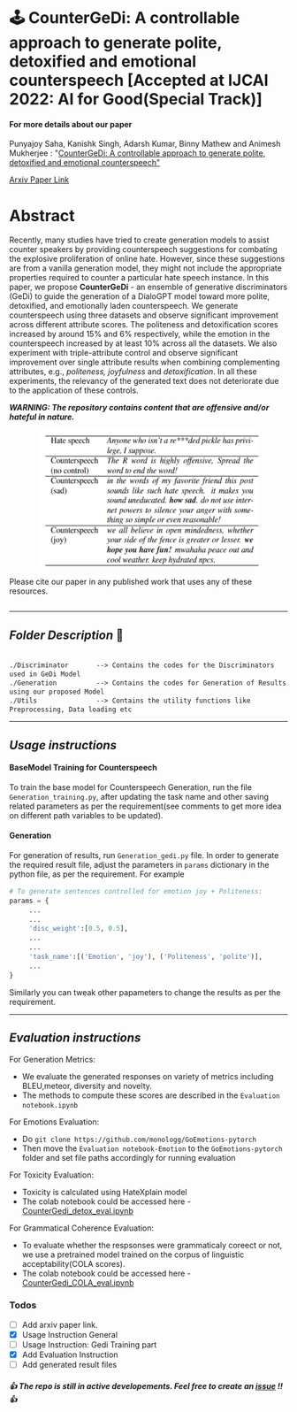 # :joystick: CounterGeDi: A controllable approach to generate polite, detoxified and emotional counterspeech [Accepted at IJCAI 2022: AI for Good(Special Track)]

#### For more details about our paper

Punyajoy Saha, Kanishk Singh, Adarsh Kumar, Binny Mathew and Animesh Mukherjee : "[CounterGeDi: A controllable approach to generate polite, detoxified and emotional counterspeech"](ADD_LINK_HERE)

[Arxiv Paper Link](ADD_LINK_HERE)

# Abstract
Recently, many studies have tried to create generation models to assist counter speakers by providing counterspeech suggestions for combating the explosive proliferation of online hate. However, since these suggestions are from a vanilla generation model, they might not include the appropriate properties required to counter a particular hate speech instance. In this paper, we propose **CounterGeDi** - an ensemble of generative discriminators (GeDi) to guide the generation of a DialoGPT model toward more polite, detoxified, and emotionally laden counterspeech. We generate counterspeech using three datasets and observe significant improvement across different attribute scores. The politeness and detoxification scores increased by around 15% and 6% respectively, while the emotion in the counterspeech increased by at least 10% across all the datasets. We also experiment with triple-attribute control and observe significant improvement over single attribute results when combining complementing attributes, e.g., _politeness, joyfulness_ and _detoxification_. In all these experiments, the relevancy of the generated text does not deteriorate due to the application of these controls.

***WARNING: The repository contains content that are offensive and/or hateful in nature.***

<p align="center"><img src="Figures/Examples.png" width="400" height="250"></p>

Please cite our paper in any published work that uses any of these resources.

~~~bibtex

~~~

------------------------------------------
***Folder Description*** :open_file_folder:	
------------------------------------------
~~~

./Discriminator       --> Contains the codes for the Discriminators used in GeDi Model
./Generation  	      --> Contains the codes for Generation of Results using our proposed Model	
./Utils               --> Contains the utility functions like Preprocessing, Data loading etc
~~~

------------------------------------------
***Usage instructions*** 
------------------------------------------

#### BaseModel Training for Counterspeech

To train the base model for Counterspeech Generation, run the file `Generation_training.py`, after updating the task name and other saving related parameters as per the requirement(see comments to get more idea on different path variables to be updated).

#### Generation

For generation of results, run `Generation_gedi.py` file. 
In order to generate the required result file, adjust the parameters in `params` dictionary in the python file, as per the requirement. For example
```python
# To generate sentences controlled for emotion joy + Politeness:
params = {
     ...
     ...
     'disc_weight':[0.5, 0.5],
     ...
     ...
     'task_name':[('Emotion', 'joy'), ('Politeness', 'polite')],
     ...
}
```

Similarly you can tweak other papameters to change the results as per the requirement. 



-------------------------------------------
***Evaluation instructions***
-------------------------------------------

For Generation Metrics:
- We evaluate the generated responses on variety of metrics including BLEU,meteor, diversity and novelty.
- The methods to compute these scores are described in the `Evaluation notebook.ipynb`

For Emotions Evaluation:
- Do `git clone https://github.com/monologg/GoEmotions-pytorch`
- Then move the `Evaluation notebook-Emotion` to the `GoEmotions-pytorch` folder and set file paths accordingly for running evaluation

For Toxicity Evaluation:
- Toxicity is calculated using HateXplain model
- The colab notebook could be accessed here - [CounterGedi_detox_eval.ipynb](https://colab.research.google.com/drive/14G1VnOZm0YHP5bBlgetM2mR-MFh8MUxq?usp=sharing)

For Grammatical Coherence Evaluation:
- To evaluate whether the respsonses were grammaticaly coreect or not, we use a pretrained model trained on the corpus of linguistic acceptability(COLA scores).
- The colab notebook could be accessed here - [CounterGedi_COLA_eval.ipynb](https://colab.research.google.com/drive/1nm-cGZlwuBX7r65XtTmkpIUZObPo9gfC?usp=sharing)


### Todos
- [ ] Add arxiv paper link.
- [x] Usage Instruction General
- [ ] Usage Instruction: Gedi Training part
- [x] Add Evaluation Instruction
- [ ] Add generated result files

#####  :thumbsup: The repo is still in active developements. Feel free to create an [issue](https://github.com/punyajoy/HateXplain/issues) !!  :thumbsup:
